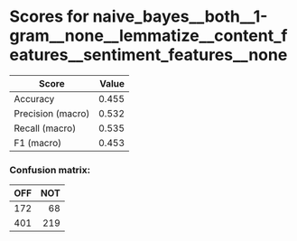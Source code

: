 # Scores for naive_bayes__both__1-gram__none__lemmatize__content_features__sentiment_features__none
|      Score      |Value|
|-----------------|----:|
|Accuracy         |0.455|
|Precision (macro)|0.532|
|Recall (macro)   |0.535|
|F1 (macro)       |0.453|

### Confusion matrix:
|OFF|NOT|
|--:|--:|
|172| 68|
|401|219|
